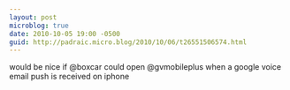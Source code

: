 ```yaml
---
layout: post
microblog: true
date: 2010-10-05 19:00 -0500
guid: http://padraic.micro.blog/2010/10/06/t26551506574.html
---
```

would be nice if @boxcar could open @gvmobileplus when a google voice email push is received on iphone
